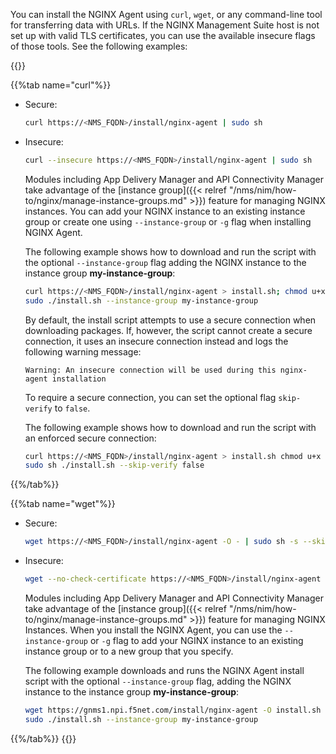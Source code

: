 You can install the NGINX Agent using `curl`, `wget`, or any command-line tool for transferring data with URLs. If the NGINX Management Suite host is not set up with valid TLS certificates, you can use the available insecure flags of those tools. See the following examples:

{{<tabs name="install-agent-api">}}

{{%tab name="curl"%}}

- Secure:

  ```bash
  curl https://<NMS_FQDN>/install/nginx-agent | sudo sh
  ```

- Insecure:

  ```bash
  curl --insecure https://<NMS_FQDN>/install/nginx-agent | sudo sh
  ```

  Modules including App Delivery Manager and API Connectivity Manager take advantage of the [instance group]({{< relref "/nms/nim/how-to/nginx/manage-instance-groups.md" >}}) feature for managing NGINX instances.  You can add your NGINX instance to an existing instance group or create one using `--instance-group` or `-g` flag when installing NGINX Agent.  

  The following example shows how to download and run the script with the optional `--instance-group` flag adding the NGINX instance to the instance group **my-instance-group**:

  ```bash
  curl https://<NMS_FQDN>/install/nginx-agent > install.sh; chmod u+x install.sh
  sudo ./install.sh --instance-group my-instance-group
  ```

  By default, the install script attempts to use a secure connection when downloading packages. If, however, the script cannot create a secure connection, it uses an insecure connection instead and logs the following warning message:

  ``` text
  Warning: An insecure connection will be used during this nginx-agent installation
  ```

  To require a secure connection, you can set the optional flag `skip-verify` to `false`.

  The following example shows how to download and run the script with an enforced secure connection:

  ```bash
  curl https://<NMS_FQDN>/install/nginx-agent > install.sh chmod u+x install.sh; chmod u+x install.sh
  sudo sh ./install.sh --skip-verify false
  ```

{{%/tab%}}

{{%tab name="wget"%}}


- Secure:

  ```bash
  wget https://<NMS_FQDN>/install/nginx-agent -O - | sudo sh -s --skip-verify false
  ```

- Insecure:

  ```bash
  wget --no-check-certificate https://<NMS_FQDN>/install/nginx-agent -O - | sudo sh
  ```

   Modules including App Delivery Manager and API Connectivity Manager take advantage of the [instance group]({{< relref "/nms/nim/how-to/nginx/manage-instance-groups.md" >}}) feature for managing NGINX Instances.  When you install the NGINX Agent, you can use the  `--instance-group` or `-g` flag to add your NGINX instance to an existing instance group or to a new group that you specify. 

   The following example downloads and runs the NGINX Agent install script with the optional `--instance-group` flag, adding the NGINX instance to the instance group **my-instance-group**:

   ```bash
   wget https://gnms1.npi.f5net.com/install/nginx-agent -O install.sh ; chmod u+x install.sh
   sudo ./install.sh --instance-group my-instance-group
   ```


{{%/tab%}}
{{</tabs>}}

<!-- Do not remove. Keep this code at the bottom of the include -->
<!-- DOCS-1031 -->
